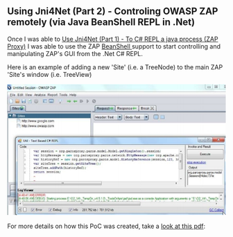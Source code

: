 ##  Using Jni4Net (Part 2) - Controling OWASP ZAP remotely (via Java BeanShell REPL in .Net) 

Once I was able to [Use Jni4Net (Part 1) - To C# REPL a java process (ZAP Proxy)](http://diniscruz.blogspot.co.uk/2012/11/using-jni4net-part-1-to-c-repl-java.html) I was able to use the ZAP [BeanShell ](http://www.beanshell.org/)support to start controlling and manipulating ZAP's GUI from the .Net C# REPL.

Here is an example of adding a new 'Site' (i.e. a TreeNode) to the main ZAP 'Site's window (i.e. TreeView)

![](images/CropperCapture_5B75_5D.jpg)

For more details on how this PoC was created, take a [look at this pdf](https://dl.dropbox.com/u/81532342/O2%20Raw%20Docs/Pdfs/Using%20Jni4Net%20%28Part%202%29%20-%20Controling%20OWASP%20ZAP%20remotely%20%28via%20Java%20BeanShell%20REPL%20in%20.Net%29.pdf):
